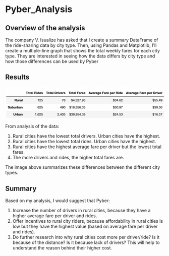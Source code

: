 # Pyber_Analysis


## Overview of the analysis

The company V. Isualize has asked that I create a summary DataFrame of the ride-sharing data by city type. Then, using Pandas and Matplotlib, I'll create a multiple-line graph that shows the total weekly fares for each city type. They are interested in seeing how the data differs by city type and how those differences can be used by Pyber 

## Results

![](Resources/pyber_summary_df.png)

From analysis of the data: 
1. Rural cities have the lowest total drivers. Urban cities have the highest.
2. Rural cities have the lowest total rides. Urban cities have the highest.
3. Rural cities have the highest average fare per driver but the lowest total fares. 
4. The more drivers and rides, the higher total fares are. 

The image above summarizes these differences between the different city types. 

## Summary

Based on my analysis, I would suggest that Pyber:

1. Increase the number of drivers in rural cities, because they have a higher average fare per driver and rides.
2. Offer incentives to rural city riders, because affordability in rural cities is low but they have the highest value (based on average fare per driver and rides).
3. Do further research into why rural cities cost more per driver/ride? Is it because of the distance? Is it because lack of drivers? This will help to understand the reason behind their higher cost. 
